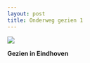 ```yaml
---
layout: post
title: Onderweg gezien 1
---
```


![](/thunder/img/IMGP4398.jpg-2)

**Gezien in Eindhoven**



